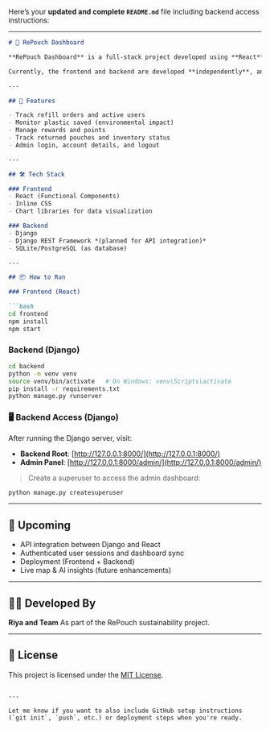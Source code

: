 Here’s your **updated and complete `README.md`** file including backend access instructions:

---

````markdown
# 🌿 RePouch Dashboard

**RePouch Dashboard** is a full-stack project developed using **React** (frontend) and **Django** (backend), built to support the RePouch sustainability initiative that promotes eco-friendly refills and pouch returns to reduce plastic waste.

Currently, the frontend and backend are developed **independently**, and integration is planned for future updates.

---

## 🚀 Features

- Track refill orders and active users  
- Monitor plastic saved (environmental impact)  
- Manage rewards and points  
- Track returned pouches and inventory status  
- Admin login, account details, and logout  

---

## 🛠️ Tech Stack

### Frontend
- React (Functional Components)
- Inline CSS
- Chart libraries for data visualization

### Backend
- Django
- Django REST Framework *(planned for API integration)*
- SQLite/PostgreSQL (as database)

---

## 📦 How to Run

### Frontend (React)

```bash
cd frontend
npm install
npm start
````

### Backend (Django)

```bash
cd backend
python -m venv venv
source venv/bin/activate   # On Windows: venv\Scripts\activate
pip install -r requirements.txt
python manage.py runserver
```

### 🖥️ Backend Access (Django)

After running the Django server, visit:

* **Backend Root**: [http://127.0.0.1:8000/](http://127.0.0.1:8000/)
* **Admin Panel**: [http://127.0.0.1:8000/admin/](http://127.0.0.1:8000/admin/)

> Create a superuser to access the admin dashboard:

```bash
python manage.py createsuperuser
```

---

## 🎯 Upcoming

* API integration between Django and React
* Authenticated user sessions and dashboard sync
* Deployment (Frontend + Backend)
* Live map & AI insights (future enhancements)

---

## 👩‍💻 Developed By

**Riya and Team**
As part of the RePouch sustainability project.

---

## 📃 License

This project is licensed under the [MIT License](LICENSE).

```

---

Let me know if you want to also include GitHub setup instructions (`git init`, `push`, etc.) or deployment steps when you're ready.
```

